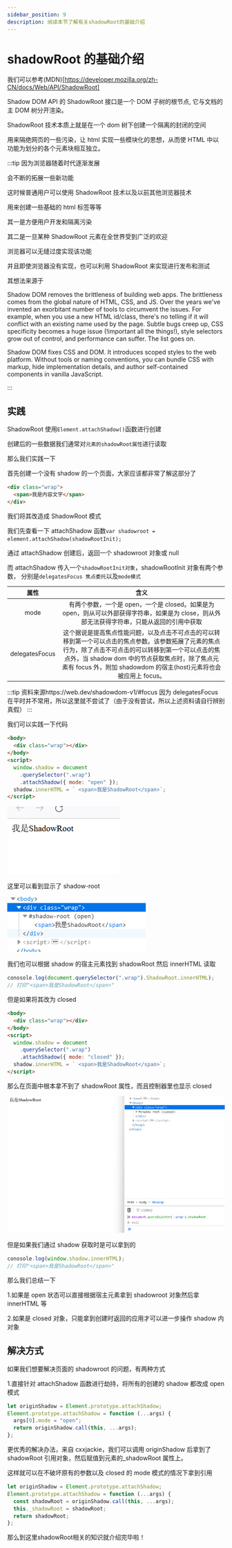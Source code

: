 ```yaml
---
sidebar_position: 9
description: 阅读本节了解有关shadowRoot的基础介绍
---
```


# shadowRoot 的基础介绍

我们可以参考(MDN)[https://developer.mozilla.org/zh-CN/docs/Web/API/ShadowRoot]

Shadow DOM API 的 ShadowRoot 接口是一个 DOM 子树的根节点, 它与文档的主 DOM 树分开渲染。

ShadowRoot 技术本质上就是在一个 dom 树下创建一个隔离的封闭的空间

用来隔绝网页的一些污染，让 html 实现一些模块化的思想，从而使 HTML 中以功能为划分的各个元素块相互独立。

:::tip
因为浏览器随着时代逐渐发展

会不断的拓展一些新功能

这时候普通用户可以使用 ShadowRoot 技术以及以前其他浏览器技术

用来创建一些基础的 html 标签等等

其一是方便用户开发和隔离污染

其二是一旦某种 ShadowRoot 元素在全世界受到广泛的欢迎

浏览器可以无缝过度实现该功能

并且即使浏览器没有实现，也可以利用 ShadowRoot 来实现进行发布和测试

其想法来源于

Shadow DOM removes the brittleness of building web apps. The brittleness comes from the global nature of HTML, CSS, and JS. Over the years we've invented an exorbitant number of tools to circumvent the issues. For example, when you use a new HTML id/class, there's no telling if it will conflict with an existing name used by the page. Subtle bugs creep up, CSS specificity becomes a huge issue (!important all the things!), style selectors grow out of control, and performance can suffer. The list goes on.

Shadow DOM fixes CSS and DOM. It introduces scoped styles to the web platform. Without tools or naming conventions, you can bundle CSS with markup, hide implementation details, and author self-contained components in vanilla JavaScript.

:::

## 实践

ShadowRoot 使用`Element.attachShadow()`函数进行创建

创建后的一些数据我们通常对`元素的shadowRoot属性`进行读取

那么我们实践一下

首先创建一个没有 shadow 的一个页面，大家应该都非常了解这部分了

```html
<div class="wrap">
  <span>我是内容文字</span>
</div>
```

我们将其改造成 ShadowRoot 模式

我们先查看一下 attachShadow 函数`var shadowroot = element.attachShadow(shadowRootInit);`

通过 attachShadow 创建后，返回一个 shadowroot 对象或 null

而 attachShadow 传入一个`shadowRootInit对象`，shadowRootInit 对象有两个参数，
分别是`delegatesFocus 焦点委托`以及`mode模式`

|      属性      |                                                                                                                                        含义                                                                                                                                        |
| :------------: | :--------------------------------------------------------------------------------------------------------------------------------------------------------------------------------------------------------------------------------------------------------------------------------: |
|      mode      |                                                                   有两个参数，一个是 open，一个是 closed。如果是为 open，则从可以外部获得字符串，如果是为 close，则从外部无法获得字符串，只能从返回的引用中获取                                                                    |
| delegatesFocus | 这个据说是提高焦点性能问题，以及点击不可点击的可以转移到第一个可以点击的焦点参数。该参数拓展了元素的焦点行为，除了点击不可点击的可以转移到第一个可以点击的焦点外，当 shadow dom 中的节点获取焦点时，除了焦点元素有 focus 外，附加 shadowdom 的宿主(host)元素将也会被应用上 focus。 |

:::tip
资料来源https://web.dev/shadowdom-v1/#focus
因为 delegatesFocus 在平时并不常用，所以这里就不尝试了（由于没有尝试，所以上述资料请自行辨别真假）
:::

我们可以实践一下代码

```html
<body>
  <div class="wrap"></div>
</body>
<script>
  window.shadow = document
    .querySelector(".wrap")
    .attachShadow({ mode: "open" });
  shadow.innerHTML = ` <span>我是ShadowRoot</span>`;
</script>
```

![1](./img/09/1.png)

这里可以看到显示了 shadow-root

![2](./img/09/2.png)

我们也可以根据 shadow 的宿主元素找到 shadowRoot 然后 innerHTML 读取

```js
conosole.log(document.querySelector(".wrap").ShadowRoot.innerHTML);
// 打印"<span>我是ShadowRoot</span>"
```

但是如果将其改为 closed

```html
<body>
  <div class="wrap"></div>
</body>
<script>
  window.shadow = document
    .querySelector(".wrap")
    .attachShadow({ mode: "closed" });
  shadow.innerHTML = ` <span>我是ShadowRoot</span>`;
</script>
```

那么在页面中根本拿不到了 shadowRoot 属性，而且控制器里也显示 closed

![3](./img/09/3.png)

但是如果我们通过 shadow 获取时是可以拿到的

```js
conosole.log(window.shadow.innerHTML);
// 打印"<span>我是ShadowRoot</span>"
```

那么我们总结一下

1.如果是 open 状态可以直接根据宿主元素拿到 shadowroot 对象然后拿 innerHTML 等

2.如果是 closed 对象，只能拿到创建时返回的应用才可以进一步操作 shadow 内对象

## 解决方式

如果我们想要解决页面的 shadowroot 的问题，有两种方式

1.直接针对 attachShadow 函数进行劫持，将所有的创建的 shadow 都改成 open 模式

```js
let originShadow = Element.prototype.attachShadow;
Element.prototype.attachShadow = function (...args) {
  args[0].mode = "open";
  return originShadow.call(this, ...args);
};
```

更优秀的解决办法，来自 cxxjackie，我们可以调用 originShadow 后拿到了 shadowRoot 引用对象，然后赋值到元素的\_shadowRoot 属性上。

这样就可以在不破坏原有的参数以及 closed 的 mode 模式的情况下拿到引用

```js
let originShadow = Element.prototype.attachShadow;
Element.prototype.attachShadow = function (...args) {
  const shadowRoot = originShadow.call(this, ...args);
  this._shadowRoot = shadowRoot;
  return shadowRoot;
};
```

那么到这里shadowRoot相关的知识就介绍完毕啦！
